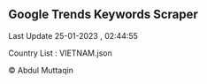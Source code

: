 

## Google Trends Keywords Scraper 
 
Last Update 25-01-2023 , 02:44:55

Country List :
VIETNAM.json



© Abdul Muttaqin 
